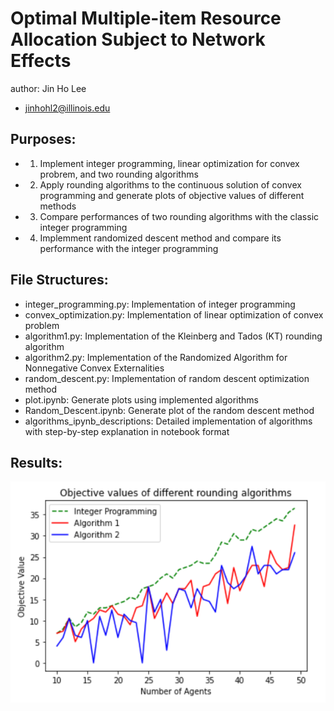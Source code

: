 # Optimal Multiple-item Resource Allocation Subject to Network Effects

author: Jin Ho Lee
- jinhohl2@illinois.edu

## Purposes:
- 1. Implement integer programming, linear optimization for convex probrem, and two rounding algorithms
- 2. Apply rounding algorithms to the continuous solution of convex programming and generate plots of objective values of different methods
- 3. Compare performances of two rounding algorithms with the classic integer programming
- 4. Implemment randomized descent method and compare its performance with the integer programming

## File Structures:
- integer_programming.py: Implementation of integer programming
- convex_optimization.py: Implementation of linear optimization of convex problem
- algorithm1.py: Implementation of the Kleinberg and Tados (KT) rounding algorithm
- algorithm2.py: Implementation of the Randomized Algorithm for Nonnegative Convex Externalities
- random_descent.py: Implementation of random descent optimization method
- plot.ipynb: Generate plots using implemented algorithms
- Random_Descent.ipynb: Generate plot of the random descent method
- algorithms_ipynb_descriptions: Detailed implementation of algorithms with step-by-step explanation in notebook format


## Results:
![Alt text](/Plots/algorithm_12.PNG?raw=true "Algorithm 1 vs Algorithm 2")
